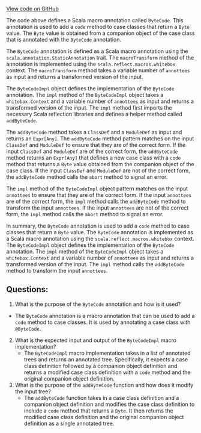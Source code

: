[View code on GitHub](https://github.com/alephium/alephium/blob/master/macros/src/main/scala/org/alephium/macros/ByteCode.scala)

The code above defines a Scala macro annotation called `ByteCode`. This annotation is used to add a `code` method to case classes that return a `Byte` value. The `Byte` value is obtained from a companion object of the case class that is annotated with the `ByteCode` annotation.

The `ByteCode` annotation is defined as a Scala macro annotation using the `scala.annotation.StaticAnnotation` trait. The `macroTransform` method of the annotation is implemented using the `scala.reflect.macros.whitebox` context. The `macroTransform` method takes a variable number of `annottees` as input and returns a transformed version of the input.

The `ByteCodeImpl` object defines the implementation of the `ByteCode` annotation. The `impl` method of the `ByteCodeImpl` object takes a `whitebox.Context` and a variable number of `annottees` as input and returns a transformed version of the input. The `impl` method first imports the necessary Scala reflection libraries and defines a helper method called `addByteCode`.

The `addByteCode` method takes a `ClassDef` and a `ModuleDef` as input and returns an `Expr[Any]`. The `addByteCode` method pattern matches on the input `ClassDef` and `ModuleDef` to ensure that they are of the correct form. If the input `ClassDef` and `ModuleDef` are of the correct form, the `addByteCode` method returns an `Expr[Any]` that defines a new case class with a `code` method that returns a `Byte` value obtained from the companion object of the case class. If the input `ClassDef` and `ModuleDef` are not of the correct form, the `addByteCode` method calls the `abort` method to signal an error.

The `impl` method of the `ByteCodeImpl` object pattern matches on the input `annottees` to ensure that they are of the correct form. If the input `annottees` are of the correct form, the `impl` method calls the `addByteCode` method to transform the input `annottees`. If the input `annottees` are not of the correct form, the `impl` method calls the `abort` method to signal an error.

In summary, the `ByteCode` annotation is used to add a `code` method to case classes that return a `Byte` value. The `ByteCode` annotation is implemented as a Scala macro annotation using the `scala.reflect.macros.whitebox` context. The `ByteCodeImpl` object defines the implementation of the `ByteCode` annotation. The `impl` method of the `ByteCodeImpl` object takes a `whitebox.Context` and a variable number of `annottees` as input and returns a transformed version of the input. The `impl` method calls the `addByteCode` method to transform the input `annottees`.
## Questions: 
 1. What is the purpose of the `ByteCode` annotation and how is it used?
   - The `ByteCode` annotation is a macro annotation that can be used to add a `code` method to case classes. It is used by annotating a case class with `@ByteCode`.
2. What is the expected input and output of the `ByteCodeImpl` macro implementation?
   - The `ByteCodeImpl` macro implementation takes in a list of annotated trees and returns an annotated tree. Specifically, it expects a case class definition followed by a companion object definition and returns a modified case class definition with a `code` method and the original companion object definition.
3. What is the purpose of the `addByteCode` function and how does it modify the input tree?
   - The `addByteCode` function takes in a case class definition and a companion object definition and modifies the case class definition to include a `code` method that returns a `Byte`. It then returns the modified case class definition and the original companion object definition as a single annotated tree.